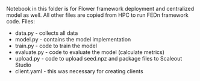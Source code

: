 Notebook in this folder is for Flower framework deployment and centralized model as well.
All other files are copied from HPC to run FEDn framework code.
Files:
* data.py - collects all data
* model.py - contains the model implementation
* train.py - code to train the model
* evaluate.py - code to evaluate the model (calculate metrics)
* upload.py - code to upload seed.npz and package files to Scaleout Studio
* client.yaml - this was necessary for creating clients
